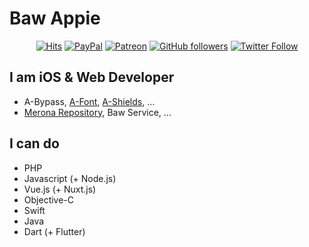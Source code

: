# Baw Appie 
<div align=center>

[![Hits](https://hits.seeyoufarm.com/api/count/incr/badge.svg?url=https%3A%2F%2Fgithub.com%2FBaw-Appie&count_bg=%2379C83D&title_bg=%23555555&icon=&icon_color=%23E7E7E7&title=hits&edge_flat=false)](https://hits.seeyoufarm.com)
[![PayPal](https://img.shields.io/badge/Donation-PayPal-blue.svg)](https://paypal.me/pp121324)
[![Patreon](https://img.shields.io/badge/Donation-Patreon-orange.svg)](https://patreon.com/BawAppie)
[![GitHub followers](https://img.shields.io/github/followers/Baw-Appie?label=GitHub%20Followers)](https://github.com/Baw-Appie)
[![Twitter Follow](https://img.shields.io/twitter/follow/BawAppie?label=Twtitter%20Followers&color=blue&style=flat)](https://twitter.com/BawAppie)

</div>

## I am iOS & Web Developer
 - A-Bypass, [A-Font](https://gitlab.com/Baw-Appie/A-Font), [A-Shields](https://gitlab.com/Baw-Appie/A-Shields), ...
 - [Merona Repository](https://repo.co.kr), Baw Service, ...

## I can do
 - PHP
 - Javascript (+ Node.js)
 - Vue.js (+ Nuxt.js)
 - Objective-C
 - Swift
 - Java
 - Dart (+ Flutter)
